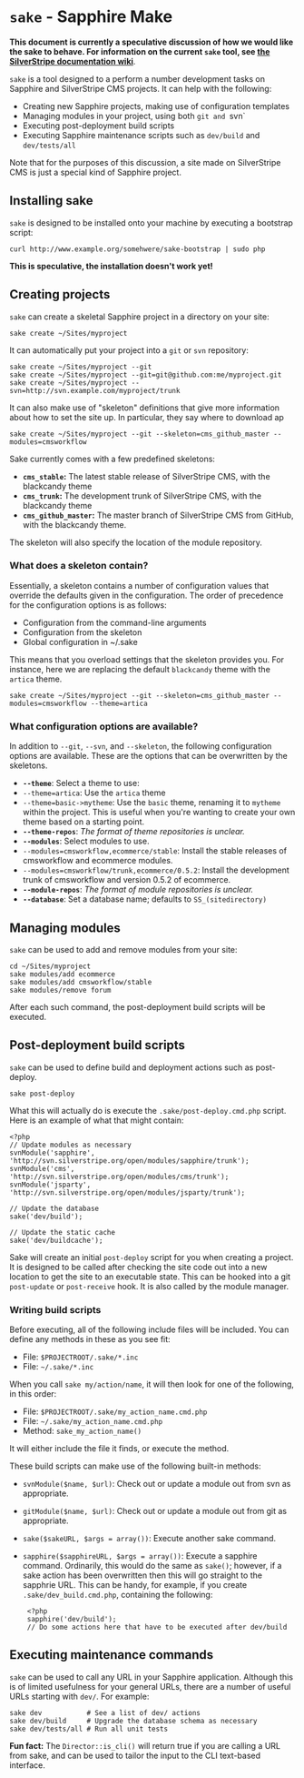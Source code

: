 `sake` - Sapphire Make
======================

**This document is currently a speculative discussion of how we would like the sake to behave.  For information on the current `sake` tool, see [the SilverStripe documentation wiki](http://doc.silverstripe.org/doku.php?id=sake)**.

`sake` is a tool designed to a perform a number development tasks on Sapphire and SilverStripe CMS projects.  It can help with the following:

 * Creating new Sapphire projects, making use of configuration templates
 * Managing modules in your project, using both `git and `svn`
 * Executing post-deployment build scripts
 * Executing Sapphire maintenance scripts such as `dev/build` and `dev/tests/all`

Note that for the purposes of this discussion, a site made on SilverStripe CMS is just a special kind of Sapphire project.

Installing sake
---------------

`sake` is designed to be installed onto your machine by executing a bootstrap script:

	curl http://www.example.org/somehwere/sake-bootstrap | sudo php
	
**This is speculative, the installation doesn't work yet!**

Creating projects
-----------------

`sake` can create a skeletal Sapphire project in a directory on your site:

	sake create ~/Sites/myproject
	
It can automatically put your project into a `git` or `svn` repository:

	sake create ~/Sites/myproject --git
	sake create ~/Sites/myproject --git=git@github.com:me/myproject.git 
	sake create ~/Sites/myproject --svn=http://svn.example.com/myproject/trunk

It can also make use of "skeleton" definitions that give more information about how to set the site up.  In particular, they say where to download ap

	sake create ~/Sites/myproject --git --skeleton=cms_github_master --modules=cmsworkflow

Sake currently comes with a few predefined skeletons:

 * **`cms_stable`:** The latest stable release of SilverStripe CMS, with the blackcandy theme
 * **`cms_trunk`:** The development trunk of SilverStripe CMS, with the blackcandy theme
 * **`cms_github_master`:** The master branch of SilverStripe CMS from GitHub, with the blackcandy theme.

The skeleton will also specify the location of the module repository.

### What does a skeleton contain?

Essentially, a skeleton contains a number of configuration values that override the defaults given in the configuration.  The order of precedence for the configuration options is as follows:

 * Configuration from the command-line arguments
 * Configuration from the skeleton
 * Global configuration in ~/.sake

This means that you overload settings that the skeleton provides you.  For instance, here we are replacing the default `blackcandy` theme with the `artica` theme.

	sake create ~/Sites/myproject --git --skeleton=cms_github_master --modules=cmsworkflow --theme=artica

### What configuration options are available?

In addition to `--git`, `--svn`, and `--skeleton`, the following configuration options are available.  These are the options that can be overwritten by the skeletons.

 * **`--theme`**: Select a theme to use:
  * `--theme=artica`: Use the `artica` theme
  * `--theme=basic->mytheme`: Use the `basic` theme, renaming it to `mytheme` within the project.  This is useful when you're wanting to create your own theme based on a starting point.
 * **`--theme-repos`**: _The format of theme repositories is unclear._
 * **`--modules`**: Select modules to use. 
  * `--modules=cmsworkflow,ecommerce/stable`: Install the stable releases of cmsworkflow and ecommerce modules.
  * `--modules=cmsworkflow/trunk,ecommerce/0.5.2`: Install the development trunk of cmsworkflow and version 0.5.2 of ecommerce.
 * **`--module-repos`**: _The format of module repositories is unclear._
 * **`--database`**: Set a database name; defaults to `SS_(sitedirectory)`

Managing modules
----------------

`sake` can be used to add and remove modules from your site:

	cd ~/Sites/myproject
	sake modules/add ecommerce
	sake modules/add cmsworkflow/stable
	sake modules/remove forum
	
After each such command, the post-deployment build scripts will be executed.
	
Post-deployment build scripts
-----------------------------

`sake` can be used to define build and deployment actions such as post-deploy.

	sake post-deploy
	
What this will actually do is execute the `.sake/post-deploy.cmd.php` script.  Here is an example of what that might contain:

	<?php
	// Update modules as necessary
	svnModule('sapphire', 'http://svn.silverstripe.org/open/modules/sapphire/trunk');
	svnModule('cms', 'http://svn.silverstripe.org/open/modules/cms/trunk');
	svnModule('jsparty', 'http://svn.silverstripe.org/open/modules/jsparty/trunk');
	
	// Update the database
	sake('dev/build');
	
	// Update the static cache
	sake('dev/buildcache');

Sake will create an initial `post-deploy` script for you when creating a project.  It is designed to be called after checking the site code out into a new location to get the site to an executable state.  This can be hooked into a git `post-update` or `post-receive` hook.  It is also called by the module manager.

### Writing build scripts

Before executing, all of the following include files will be included.  You can define any methods in these as you see fit:

* File: `$PROJECTROOT/.sake/*.inc`
* File: `~/.sake/*.inc`

When you call `sake my/action/name`, it will then look for one of the following, in this order:

 * File: `$PROJECTROOT/.sake/my_action_name.cmd.php`
 * File: `~/.sake/my_action_name.cmd.php`
 * Method: `sake_my_action_name()`

It will either include the file it finds, or execute the method.

These build scripts can make use of the following built-in methods:

 * `svnModule($name, $url)`: Check out or update a module out from svn as appropriate.
 * `gitModule($name, $url)`: Check out or update a module out from git as appropriate.
 * `sake($sakeURL, $args = array())`: Execute another sake command.
 * `sapphire($sapphireURL, $args = array())`: Execute a sapphire command.  Ordinarily, this would do the same as `sake()`; however, if a sake action has been overwritten then this will go straight to the sapphrie URL.  This can be handy, for example, if you create `.sake/dev_build.cmd.php`, containing the following:

		<?php
		sapphire('dev/build');
		// Do some actions here that have to be executed after dev/build

Executing maintenance commands
------------------------------

`sake` can be used to call any URL in your Sapphire application.  Although this is of limited usefulness for your general URLs, there are a number of useful URLs starting with `dev/`.  For example:

	sake dev           # See a list of dev/ actions
	sake dev/build     # Upgrade the database schema as necessary
	sake dev/tests/all # Run all unit tests
	
**Fun fact:** The `Director::is_cli()` will return true if you are calling a URL from sake, and can be used to tailor the input to the CLI text-based interface.